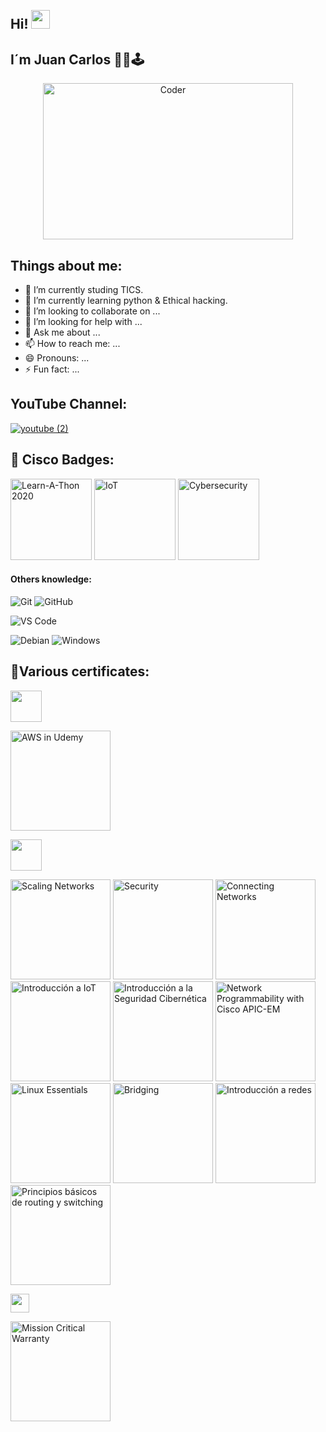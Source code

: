 <h2 align="left">
 <abc>
  <br>Hi! <img src="https://user-images.githubusercontent.com/42378118/110234147-e3259600-7f4e-11eb-95be-0c4047144dea.gif" width="30"><br>
 </abc>
</h2> 

## I´m Juan Carlos 👨‍💻🕹

<div align="center">
<img src="https://github.com/raghavk16/raghavk16/blob/master/coderman.gif" alt="Coder" width="400" height="250" />
</div>
</div>

## Things about me:

- 🔭 I’m currently studing TICS.
- 🌱 I’m currently learning python & Ethical hacking.
- 👯 I’m looking to collaborate on ...
- 🤔 I’m looking for help with ...
- 💬 Ask me about ...
- 📫 How to reach me: ...
- 😄 Pronouns: ...
- ⚡ Fun fact: ...

<h2 align="left">YouTube Channel:</h2>

[![youtube (2)](https://user-images.githubusercontent.com/83681664/136712430-8ae65290-1df9-4ed9-a1d9-1d771642b957.png)](https://www.youtube.com/channel/UC4ehUjFHjy7J0pqxKlTdOPA)



<h2 align="left">🥇 Cisco Badges:</h2>

<a href="https://www.credly.com/badges/a506533b-7f0a-46f0-bf52-91ad254997d6/public_url"><img height="130" src="https://user-images.githubusercontent.com/83681664/139774640-d9b4a267-0c7a-484c-a3a9-2f753da92a26.png" alt="Learn-A-Thon 2020" title="Networking Academy Learn-A-Thon 2020"></a>
<a href="https://www.credly.com/badges/a506533b-7f0a-46f0-bf52-91ad254997d6/public_url"><img height="130" src="https://user-images.githubusercontent.com/83681664/139774639-c2cef7a1-dbca-4817-a791-c338b0b3df24.png" alt="IoT" title="Introduction to IoT"></a>
<a href="https://www.credly.com/badges/548fbb98-2160-41ba-a140-1ff2cef98741/public_url"><img height="130" src="https://user-images.githubusercontent.com/83681664/139774641-70b3ec53-7525-4202-a6eb-ad60c3731cfb.png" alt="Cybersecurity" title="Introduction to Cybersecurity"></a>

#### Others knowledge: 
![Git](https://img.shields.io/badge/-Git-%23F05032?style=flat-square&logo=git&logoColor=%23ffffff)
![GitHub](https://img.shields.io/badge/-GitHub-181717?style=flat-square&logo=github)

![VS Code](http://img.shields.io/badge/-VS%20Code-007ACC?style=flat-square&logo=visual-studio-code&logoColor=ffffff)

![Debian](http://img.shields.io/badge/-Debian-A81D33?style=flat-square&logo=debian&logoColor=ffffff)
![Windows](http://img.shields.io/badge/-Windows-0078D6?style=flat-square&logo=windows&logoColor=ffffff)

<h2 aling="left">📝Various certificates:</h2> 

<code><a href="https://www.udemy.com/user/juan-carlos-de-la-cruz-112/" target="_blank"><img height="50" src="https://www.vectorlogo.zone/logos/udemy/udemy-ar21.svg"></a></code>

<a href="https://drive.google.com/file/d/1A2U-BdMrGE6O14fq5Wi0vE59jjbGH-4f/view?usp=sharing"><img height="160" src="https://user-images.githubusercontent.com/83681664/139772254-eca3d46d-137e-4de0-b064-62f64179075c.jpg" alt="AWS in Udemy" title="AWS Alojamiento de Sitio Web en Modo Serverless - Udemy"></a>

<code><a target="_blank"><img height="50" src="https://www.vectorlogo.zone/logos/cisco/cisco-ar21.svg"></a></code>

<a href="https://drive.google.com/file/d/1iq6v6sbFH0cWDAwmn5S-5-EXKIGJWyUQ/view?usp=sharing"><img height="160" src="https://user-images.githubusercontent.com/83681664/139772664-dd323754-efc1-4139-b953-595a25c28117.jpg" alt="Scaling Networks" title="CCNA Routing and Switching: Scaling Networks - Cisco Networking Academy"></a>
<a href="https://drive.google.com/file/d/1zH1yZt4vCx0f7q-O_UowzGGSiX6vqGUc/view?usp=sharing"><img height="160" src="https://user-images.githubusercontent.com/83681664/139772666-72a7ff00-2769-46f7-951e-6146c37b7f3f.jpg" alt="Security" title="CCNA Security - Cisco Networking Academy"></a>
<a href="https://drive.google.com/file/d/1uB9sTE03xxAm1-WTFBr0AdM3DqQ527xp/view?usp=sharing"><img height="160" src="https://user-images.githubusercontent.com/83681664/139772655-9685d8c9-fc36-4137-a7a8-2f85a06d2a1e.jpg" alt="Connecting Networks" title="CCNA Routing and Switching: Connecting Networks - Cisco Networking Academy"></a>
<a href="https://drive.google.com/file/d/1xkeSOQ77x-cdXkPbomS_mqB1IUlZgCnP/view?usp=sharing"><img height="160" src="https://user-images.githubusercontent.com/83681664/139772660-fbdc62c9-7419-49df-bc82-fe423849b95d.jpg" alt="Introducción a IoT" title="Introducción a IoT - Cisco Networking Academy"></a>
<a href="https://drive.google.com/file/d/1c0Wv9NrXq7SgnueJisIt7oTaq38nTAxT/view?usp=sharing"><img height="160" src="https://user-images.githubusercontent.com/83681664/139772646-02f0ab9d-8313-4b19-bec6-73ec369971d8.jpg" alt="Introducción a la Seguridad Cibernética" title="Introducción a la Seguridad Cibernética - Cisco Networking Academy"></a>
<a href="https://drive.google.com/file/d/1gvoLTPofu_yTCfr9CVeqO0V5dZKQ2jH2/view?usp=sharing"><img height="160" src="https://user-images.githubusercontent.com/83681664/139772650-4214f0c4-06da-4b20-9b3e-442cc2554997.jpg" alt="Network Programmability with Cisco APIC-EM" title="Emerging Technologies Workshop: Network Programmability with Cisco APIC-EM - Cisco Networking Academy"></a>
<a href="https://drive.google.com/file/d/1tUyJ4PgqiNvC9v9G5OmhRW49kaVPa7HU/view?usp=sharing"><img height="160" src="https://user-images.githubusercontent.com/83681664/139772638-911bb68b-5a2e-4504-80d7-26c4548a2396.jpg" alt="Linux Essentials" title="NDG Linux Essentials - Cisco Networking Academy"></a>
<a href="https://drive.google.com/file/d/1ltUZyKKAGJI5Up1lFkexPbDIIkNDDC8_/view?usp=sharing"><img height="160" src="https://user-images.githubusercontent.com/83681664/139773659-22db1152-1302-4639-8862-705f9f9ba673.jpg" alt="Bridging" title="CCNAv7: Bridging - Cisco Networking Academy"></a>
<a href="https://drive.google.com/file/d/1ZlT46HKDRCQe0u9fo2oldhmskyt1a6pL/view?usp=sharing"><img height="160" src="https://user-images.githubusercontent.com/83681664/139772669-78264132-a74d-40cd-8d84-ba2fdf9f7402.jpg" alt="Introducción a redes" title="CCNA Routing and Switching: Introducción a redes - Cisco Networking Academy"></a>
<a href="https://drive.google.com/file/d/1YyyIpzeZBa2Jsxp67ddAchdDdvR30ifT/view?usp=sharing"><img height="160" src="https://user-images.githubusercontent.com/83681664/139772673-37f8f5a6-7a41-49b7-a99a-ee43d123fb28.jpg" alt="Principios básicos de routing y switching" title="CCNA Routing and Switching: Principios básicos de routing y switching - Cisco Networking Academy"></a>

<code><a href="https://www.hubbell.com/" target="_blank"><img height="30" src="https://cdn.freelogovectors.net/wp-content/uploads/2020/09/hubbell-logo-768x344.png"></a></code>

<a href="https://drive.google.com/file/d/1ly0uV_-piZR7INmKvhNC59FkRsIp6SD3/view?usp=sharing"><img height="160" src="https://user-images.githubusercontent.com/83681664/139770729-c1e4b7c5-8273-45df-a351-e5aeb999a6a8.jpg" alt="Mission Critical Warranty" title="Mission Critical Warranty - Hubbell Premise Wiring"></a>
